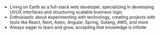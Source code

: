 
- Living on Earth as a full-stack web developer, specializing in developing UI/UX interfaces and structuring scalable business logic
- Enthusiastic about experimenting with technology, creating projects with tools like React, Next, Astro, Angular, Spring, Golang, AWS, and more
- Always eager to learn and grow, accepting that knowledge is infinite

